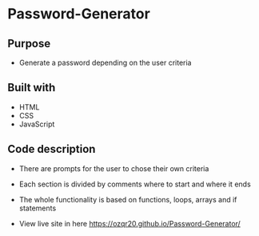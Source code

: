 # Password-Generator
## Purpose 
* Generate a password depending on the user criteria 
## Built with 
* HTML
* CSS
* JavaScript
## Code description 

* There are prompts for the user to chose their own criteria
* Each section is divided by comments where to start and where it ends 
* The whole functionality is based on functions, loops, arrays and if statements

* View live site in here https://ozqr20.github.io/Password-Generator/
